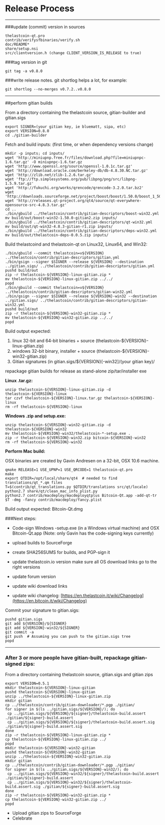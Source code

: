 Release Process
====================

* * *

###update (commit) version in sources


	thelastcoin-qt.pro
	contrib/verifysfbinaries/verify.sh
	doc/README*
	share/setup.nsi
	src/clientversion.h (change CLIENT_VERSION_IS_RELEASE to true)

###tag version in git

	git tag -a v0.8.0

###write release notes. git shortlog helps a lot, for example:

	git shortlog --no-merges v0.7.2..v0.8.0

* * *

##perform gitian builds

 From a directory containing the thelastcoin source, gitian-builder and gitian.sigs
  
	export SIGNER=(your gitian key, ie bluematt, sipa, etc)
	export VERSION=0.8.0
	cd ./gitian-builder

 Fetch and build inputs: (first time, or when dependency versions change)

	mkdir -p inputs; cd inputs/
	wget 'http://miniupnp.free.fr/files/download.php?file=miniupnpc-1.6.tar.gz' -O miniupnpc-1.6.tar.gz
	wget 'http://www.openssl.org/source/openssl-1.0.1c.tar.gz'
	wget 'http://download.oracle.com/berkeley-db/db-4.8.30.NC.tar.gz'
	wget 'http://zlib.net/zlib-1.2.6.tar.gz'
	wget 'ftp://ftp.simplesystems.org/pub/libpng/png/src/libpng-1.5.9.tar.gz'
	wget 'http://fukuchi.org/works/qrencode/qrencode-3.2.0.tar.bz2'
	wget 'http://downloads.sourceforge.net/project/boost/boost/1.50.0/boost_1_50_0.tar.bz2'
	wget 'http://releases.qt-project.org/qt4/source/qt-everywhere-opensource-src-4.8.3.tar.gz'
	cd ..
	./bin/gbuild ../thelastcoin/contrib/gitian-descriptors/boost-win32.yml
	mv build/out/boost-win32-1.50.0-gitian2.zip inputs/
	./bin/gbuild ../thelastcoin/contrib/gitian-descriptors/qt-win32.yml
	mv build/out/qt-win32-4.8.3-gitian-r1.zip inputs/
	./bin/gbuild ../thelastcoin/contrib/gitian-descriptors/deps-win32.yml
	mv build/out/thelastcoin-deps-0.0.5.zip inputs/

 Build thelastcoind and thelastcoin-qt on Linux32, Linux64, and Win32:
  
	./bin/gbuild --commit thelastcoin=v${VERSION} ../thelastcoin/contrib/gitian-descriptors/gitian.yml
	./bin/gsign --signer $SIGNER --release ${VERSION} --destination ../gitian.sigs/ ../thelastcoin/contrib/gitian-descriptors/gitian.yml
	pushd build/out
	zip -r thelastcoin-${VERSION}-linux-gitian.zip *
	mv thelastcoin-${VERSION}-linux-gitian.zip ../../
	popd
	./bin/gbuild --commit thelastcoin=v${VERSION} ../thelastcoin/contrib/gitian-descriptors/gitian-win32.yml
	./bin/gsign --signer $SIGNER --release ${VERSION}-win32 --destination ../gitian.sigs/ ../thelastcoin/contrib/gitian-descriptors/gitian-win32.yml
	pushd build/out
	zip -r thelastcoin-${VERSION}-win32-gitian.zip *
	mv thelastcoin-${VERSION}-win32-gitian.zip ../../
	popd

  Build output expected:

  1. linux 32-bit and 64-bit binaries + source (thelastcoin-${VERSION}-linux-gitian.zip)
  2. windows 32-bit binary, installer + source (thelastcoin-${VERSION}-win32-gitian.zip)
  3. Gitian signatures (in gitian.sigs/${VERSION}[-win32]/(your gitian key)/

repackage gitian builds for release as stand-alone zip/tar/installer exe

**Linux .tar.gz:**

	unzip thelastcoin-${VERSION}-linux-gitian.zip -d thelastcoin-${VERSION}-linux
	tar czvf thelastcoin-${VERSION}-linux.tar.gz thelastcoin-${VERSION}-linux
	rm -rf thelastcoin-${VERSION}-linux

**Windows .zip and setup.exe:**

	unzip thelastcoin-${VERSION}-win32-gitian.zip -d thelastcoin-${VERSION}-win32
	mv thelastcoin-${VERSION}-win32/thelastcoin-*-setup.exe .
	zip -r thelastcoin-${VERSION}-win32.zip bitcoin-${VERSION}-win32
	rm -rf thelastcoin-${VERSION}-win32

**Perform Mac build:**

  OSX binaries are created by Gavin Andresen on a 32-bit, OSX 10.6 machine.

	qmake RELEASE=1 USE_UPNP=1 USE_QRCODE=1 thelastcoin-qt.pro
	make
	export QTDIR=/opt/local/share/qt4  # needed to find translations/qt_*.qm files
	T=$(contrib/qt_translations.py $QTDIR/translations src/qt/locale)
	python2.7 share/qt/clean_mac_info_plist.py
	python2.7 contrib/macdeploy/macdeployqtplus Bitcoin-Qt.app -add-qt-tr $T -dmg -fancy contrib/macdeploy/fancy.plist

 Build output expected: Bitcoin-Qt.dmg

###Next steps:

* Code-sign Windows -setup.exe (in a Windows virtual machine) and
  OSX Bitcoin-Qt.app (Note: only Gavin has the code-signing keys currently)

* upload builds to SourceForge

* create SHA256SUMS for builds, and PGP-sign it

* update thelastcoin.io version
  make sure all OS download links go to the right versions

* update forum version

* update wiki download links

* update wiki changelog: [https://en.thelastcoin.it/wiki/Changelog](https://en.bitcoin.it/wiki/Changelog)

Commit your signature to gitian.sigs:

	pushd gitian.sigs
	git add ${VERSION}/${SIGNER}
	git add ${VERSION}-win32/${SIGNER}
	git commit -a
	git push  # Assuming you can push to the gitian.sigs tree
	popd

-------------------------------------------------------------------------

### After 3 or more people have gitian-built, repackage gitian-signed zips:

From a directory containing thelastcoin source, gitian.sigs and gitian zips

	export VERSION=0.5.1
	mkdir thelastcoin-${VERSION}-linux-gitian
	pushd thelastcoin-${VERSION}-linux-gitian
	unzip ../thelastcoin-${VERSION}-linux-gitian.zip
	mkdir gitian
	cp ../thelastcoin/contrib/gitian-downloader/*.pgp ./gitian/
	for signer in $(ls ../gitian.sigs/${VERSION}/); do
	 cp ../gitian.sigs/${VERSION}/${signer}/thelastcoin-build.assert ./gitian/${signer}-build.assert
	 cp ../gitian.sigs/${VERSION}/${signer}/thelastcoin-build.assert.sig ./gitian/${signer}-build.assert.sig
	done
	zip -r thelastcoin-${VERSION}-linux-gitian.zip *
	cp thelastcoin-${VERSION}-linux-gitian.zip ../
	popd
	mkdir thelastcoin-${VERSION}-win32-gitian
	pushd thelastcoin-${VERSION}-win32-gitian
	unzip ../thelastcoin-${VERSION}-win32-gitian.zip
	mkdir gitian
	cp ../thelastcoin/contrib/gitian-downloader/*.pgp ./gitian/
	for signer in $(ls ../gitian.sigs/${VERSION}-win32/); do
	 cp ../gitian.sigs/${VERSION}-win32/${signer}/thelastcoin-build.assert ./gitian/${signer}-build.assert
	 cp ../gitian.sigs/${VERSION}-win32/${signer}/thelastcoin-build.assert.sig ./gitian/${signer}-build.assert.sig
	done
	zip -r thelastcoin-${VERSION}-win32-gitian.zip *
	cp thelastcoin-${VERSION}-win32-gitian.zip ../
	popd

- Upload gitian zips to SourceForge
- Celebrate 
